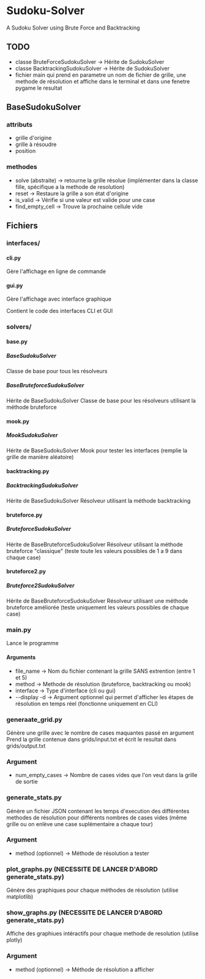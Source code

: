 # Sudoku-Solver
A Sudoku Solver using Brute Force and Backtracking

## TODO
- classe BruteForceSudokuSolver -> Hérite de SudokuSolver
- classe BacktrackingSudokuSolver -> Hérite de SudokuSolver
- fichier main qui prend en parametre un nom de fichier de grille, une methode de résolution et affiche dans le terminal et dans une fenetre pygame le resultat

## BaseSudokuSolver
### attributs
- grille d'origine
- grille à résoudre
- position

### methodes
- solve (abstraite) -> retourne la grille résolue (implémenter dans la classe fille, spécifique a la methode de resolution)
- reset -> Restaure la grille a son état d'origine
- is_valid -> Vérifie si une valeur est valide pour une case
- find_empty_cell -> Trouve la prochaine cellule vide

## Fichiers
### interfaces/
#### cli.py
Gère l'affichage en ligne de commande
#### gui.py
Gère l'affichage avec interface graphique

Contient le code des interfaces CLI et GUI

### solvers/
#### base.py
##### BaseSudokuSolver
Classe de base pour tous les résolveurs
##### BaseBruteforceSudokuSolver
Hérite de BaseSudokuSolver
Classe de base pour les résolveurs utilisant la méthode bruteforce

#### mook.py
##### MookSudokuSolver
Hérite de BaseSudokuSolver
Mook pour tester les interfaces (remplie la grille de manière aléatoire)

#### backtracking.py
##### BacktrackingSudokuSolver
Hérite de BaseSudokuSolver
Résolveur utilisant la méthode backtracking

#### bruteforce.py
##### BruteforceSudokuSolver
Hérite de BaseBruteforceSudokuSolver
Résolveur utilisant la méthode bruteforce "classique" (teste toute les valeurs possibles de 1 a 9 dans chaque case)

#### bruteforce2.py
##### Bruteforce2SudokuSolver
Hérite de BaseBruteforceSudokuSolver
Résolveur utilisant une méthode bruteforce améliorée (teste uniquement les valeurs possibles de chaque case)
  
### main.py
Lance le programme
#### Arguments
- file_name -> Nom du fichier contenant la grille SANS extrention (entre 1 et 5)
- method -> Methode de résolution (bruteforce, backtracking ou mook)
- interface -> Type d'interface (cli ou gui)
- --display -d -> Argument optionnel qui permet d'afficher les étapes de résolution en temps réel (fonctionne uniquement en CLI)

### generaate_grid.py
Génère une grille avec le nombre de cases maquantes passé en argument
Prend la grille contenue dans grids/input.txt et écrit le resultat dans grids/output.txt
### Argument
- num_empty_cases -> Nombre de cases vides que l'on veut dans la grille de sortie

### generate_stats.py
Génère un fichier JSON contenant les temps d'execution des différentes methodes de résolution pour différents nombres de cases vides (même grille ou on enlève une case suplémentaire a chaque tour)
### Argument
- method (optionnel) -> Méthode de résolution a tester

### plot_graphs.py (NECESSITE DE LANCER D'ABORD generate_stats.py)
Génère des graphiques pour chaque méthodes de résolution (utilise matplotlib)

### show_graphs.py (NECESSITE DE LANCER D'ABORD generate_stats.py)
Affiche des graphiues intéractifs pour chaque methode de resolution (utilise plotly)
### Argument
- method (optionnel) -> Méthode de résolution a afficher
